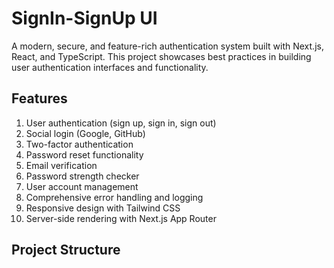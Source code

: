 # SignIn-SignUp UI

A modern, secure, and feature-rich authentication system built with Next.js, React, and TypeScript. This project showcases best practices in building user authentication interfaces and functionality.

## Features

1. User authentication (sign up, sign in, sign out)
2. Social login (Google, GitHub)
3. Two-factor authentication
4. Password reset functionality
5. Email verification
6. Password strength checker
7. User account management
8. Comprehensive error handling and logging
9. Responsive design with Tailwind CSS
10. Server-side rendering with Next.js App Router

## Project Structure

